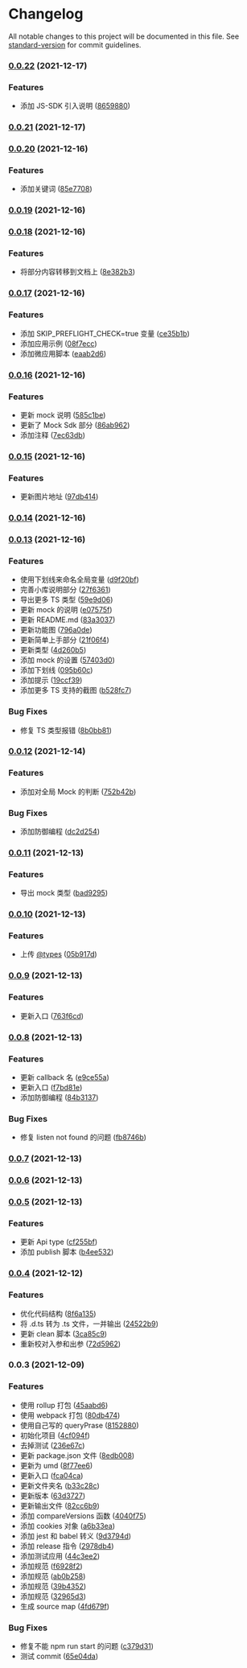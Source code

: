 # Changelog

All notable changes to this project will be documented in this file. See [standard-version](https://github.com/conventional-changelog/standard-version) for commit guidelines.

### [0.0.22](https://github.com/wecom-sidebar/wecom-sidebar-jssdk/compare/v0.0.21...v0.0.22) (2021-12-17)


### Features

* 添加 JS-SDK 引入说明 ([8659880](https://github.com/wecom-sidebar/wecom-sidebar-jssdk/commit/86598801e55eb662e47eb05b3a7feac1c9602c18))

### [0.0.21](https://github.com/wecom-sidebar/wecom-sidebar-jssdk/compare/v0.0.20...v0.0.21) (2021-12-17)

### [0.0.20](https://github.com/wecom-sidebar/wecom-sidebar-jssdk/compare/v0.0.19...v0.0.20) (2021-12-16)


### Features

* 添加关键词 ([85e7708](https://github.com/wecom-sidebar/wecom-sidebar-jssdk/commit/85e7708ae1192ce5c86fda08c005bf5b42f35573))

### [0.0.19](https://github.com/wecom-sidebar/wecom-sidebar-jssdk/compare/v0.0.18...v0.0.19) (2021-12-16)

### [0.0.18](https://github.com/wecom-sidebar/wecom-sidebar-jssdk/compare/v0.0.17...v0.0.18) (2021-12-16)


### Features

* 将部分内容转移到文档上 ([8e382b3](https://github.com/wecom-sidebar/wecom-sidebar-jssdk/commit/8e382b3fdb1412a76811f1834ae0bc6bd83398b9))

### [0.0.17](https://github.com/wecom-sidebar/wecom-sidebar-jssdk/compare/v0.0.16...v0.0.17) (2021-12-16)


### Features

* 添加 SKIP_PREFLIGHT_CHECK=true 变量 ([ce35b1b](https://github.com/wecom-sidebar/wecom-sidebar-jssdk/commit/ce35b1b00ad670df1dfa3b42a374c46dac29e270))
* 添加应用示例 ([08f7ecc](https://github.com/wecom-sidebar/wecom-sidebar-jssdk/commit/08f7eccc25119a2c6d9abe20a53ec9e98654681d))
* 添加微应用脚本 ([eaab2d6](https://github.com/wecom-sidebar/wecom-sidebar-jssdk/commit/eaab2d6b6296e372270e884df3cf0e669c0a1959))

### [0.0.16](https://github.com/wecom-sidebar/wecom-sidebar-jssdk/compare/v0.0.15...v0.0.16) (2021-12-16)


### Features

* 更新 mock 说明 ([585c1be](https://github.com/wecom-sidebar/wecom-sidebar-jssdk/commit/585c1befca00e9b8db307861f21858a18f3614cb))
* 更新了 Mock Sdk 部分 ([86ab962](https://github.com/wecom-sidebar/wecom-sidebar-jssdk/commit/86ab962ea16f47645173815a065baeafac549873))
* 添加注释 ([7ec63db](https://github.com/wecom-sidebar/wecom-sidebar-jssdk/commit/7ec63db3bb444edd5c174000ea9b7fcd25b013ce))

### [0.0.15](https://github.com/wecom-sidebar/wecom-sidebar-jssdk/compare/v0.0.14...v0.0.15) (2021-12-16)


### Features

* 更新图片地址 ([97db414](https://github.com/wecom-sidebar/wecom-sidebar-jssdk/commit/97db414b125725475f33cdaff1fe69a4a6fec406))

### [0.0.14](https://github.com/wecom-sidebar/wecom-sidebar-jssdk/compare/v0.0.13...v0.0.14) (2021-12-16)

### [0.0.13](https://github.com/wecom-sidebar/wecom-sidebar-jssdk/compare/v0.0.12...v0.0.13) (2021-12-16)


### Features

* 使用下划线来命名全局变量 ([d9f20bf](https://github.com/wecom-sidebar/wecom-sidebar-jssdk/commit/d9f20bfb9fe013f2fb16c026d8c060a655e03fec))
* 完善小库说明部分 ([27f6361](https://github.com/wecom-sidebar/wecom-sidebar-jssdk/commit/27f636104e1b4ceba21c871740777171a9eb88c2))
* 导出更多 TS 类型 ([59e9d06](https://github.com/wecom-sidebar/wecom-sidebar-jssdk/commit/59e9d065a8cadeb5ea42246a439be352eb751de2))
* 更新 mock 的说明 ([e07575f](https://github.com/wecom-sidebar/wecom-sidebar-jssdk/commit/e07575f53c2b8b85871a5b11ec32ad7456bc2104))
* 更新 README.md ([83a3037](https://github.com/wecom-sidebar/wecom-sidebar-jssdk/commit/83a3037797110024af08d898754040319263dbc0))
* 更新功能图 ([796a0de](https://github.com/wecom-sidebar/wecom-sidebar-jssdk/commit/796a0de5d541d9480872195c423a92824672da70))
* 更新简单上手部分 ([21f06f4](https://github.com/wecom-sidebar/wecom-sidebar-jssdk/commit/21f06f4d348ca7f420659a410c6269b3da0d273a))
* 更新类型 ([4d260b5](https://github.com/wecom-sidebar/wecom-sidebar-jssdk/commit/4d260b5435cd9a1023a7067f581e159b7e178790))
* 添加 mock 的设置 ([57403d0](https://github.com/wecom-sidebar/wecom-sidebar-jssdk/commit/57403d0e9a253a30e50d5f3e40796e016e4e19e6))
* 添加下划线 ([095b60c](https://github.com/wecom-sidebar/wecom-sidebar-jssdk/commit/095b60c235af9806c68ae89d9ae3062a3088ea20))
* 添加提示 ([19ccf39](https://github.com/wecom-sidebar/wecom-sidebar-jssdk/commit/19ccf39f03ac7759ff09d11a793ea6208fad2e4b))
* 添加更多 TS 支持的截图 ([b528fc7](https://github.com/wecom-sidebar/wecom-sidebar-jssdk/commit/b528fc7c0ecdc0f9d85294e40f08e32467588bd3))


### Bug Fixes

* 修复 TS 类型报错 ([8b0bb81](https://github.com/wecom-sidebar/wecom-sidebar-jssdk/commit/8b0bb81ca7ed301406f99aa5ad897644e407728d))

### [0.0.12](https://github.com/wecom-sidebar/wecom-sidebar-jssdk/compare/v0.0.11...v0.0.12) (2021-12-14)


### Features

* 添加对全局 Mock 的判断 ([752b42b](https://github.com/wecom-sidebar/wecom-sidebar-jssdk/commit/752b42b5c3b67e5091b4641c46e1807fbf29f0f0))


### Bug Fixes

* 添加防御编程 ([dc2d254](https://github.com/wecom-sidebar/wecom-sidebar-jssdk/commit/dc2d254553d71018856d5577175cc3c73b0314c6))

### [0.0.11](https://github.com/wecom-sidebar/wecom-sidebar-jssdk/compare/v0.0.10...v0.0.11) (2021-12-13)


### Features

* 导出 mock 类型 ([bad9295](https://github.com/wecom-sidebar/wecom-sidebar-jssdk/commit/bad92952551bc4123af21582088a066b80f003dd))

### [0.0.10](https://github.com/wecom-sidebar/wecom-sidebar-jssdk/compare/v0.0.9...v0.0.10) (2021-12-13)


### Features

* 上传 [@types](https://github.com/types) ([05b917d](https://github.com/wecom-sidebar/wecom-sidebar-jssdk/commit/05b917d6b7a8a98135645d44956fc2c531944ce1))

### [0.0.9](https://github.com/wecom-sidebar/wecom-sidebar-jssdk/compare/v0.0.8...v0.0.9) (2021-12-13)


### Features

* 更新入口 ([763f6cd](https://github.com/wecom-sidebar/wecom-sidebar-jssdk/commit/763f6cd09be402921bf827e96b0fdc404b4d829f))

### [0.0.8](https://github.com/wecom-sidebar/wecom-sidebar-jssdk/compare/v0.0.7...v0.0.8) (2021-12-13)


### Features

* 更新 callback 名 ([e9ce55a](https://github.com/wecom-sidebar/wecom-sidebar-jssdk/commit/e9ce55aecf3d92d763b684531eec6134cfb1a22a))
* 更新入口 ([f7bd81e](https://github.com/wecom-sidebar/wecom-sidebar-jssdk/commit/f7bd81ebaa808a538a2f335c08a4a67dcaf6fcdd))
* 添加防御编程 ([84b3137](https://github.com/wecom-sidebar/wecom-sidebar-jssdk/commit/84b31371f2d51d16a944e913e579fede3d294d73))


### Bug Fixes

* 修复 listen not found 的问题 ([fb8746b](https://github.com/wecom-sidebar/wecom-sidebar-jssdk/commit/fb8746b4e423466445328af548c9dcecad881722))

### [0.0.7](https://github.com/wecom-sidebar/wecom-sidebar-jssdk/compare/v0.0.6...v0.0.7) (2021-12-13)

### [0.0.6](https://github.com/wecom-sidebar/wecom-sidebar-jssdk/compare/v0.0.5...v0.0.6) (2021-12-13)

### [0.0.5](https://github.com/wecom-sidebar/wecom-sidebar-jssdk/compare/v0.0.4...v0.0.5) (2021-12-13)


### Features

* 更新 Api type ([cf255bf](https://github.com/wecom-sidebar/wecom-sidebar-jssdk/commit/cf255bf8745687f5e462de24ef7e1c2b790f51db))
* 添加 publish 脚本 ([b4ee532](https://github.com/wecom-sidebar/wecom-sidebar-jssdk/commit/b4ee532eff1cf82ac83de331c9f25e6c2fbfb0d8))

### [0.0.4](https://github.com/wecom-sidebar/wecom-sidebar-jssdk/compare/v0.0.3...v0.0.4) (2021-12-12)


### Features

* 优化代码结构 ([8f6a135](https://github.com/wecom-sidebar/wecom-sidebar-jssdk/commit/8f6a13525d52b4df336e22cfa88da4a293194795))
* 将 .d.ts 转为 .ts 文件，一并输出 ([24522b9](https://github.com/wecom-sidebar/wecom-sidebar-jssdk/commit/24522b91fcafd9265a5d784dedab50050168250b))
* 更新 clean 脚本 ([3ca85c9](https://github.com/wecom-sidebar/wecom-sidebar-jssdk/commit/3ca85c97d94ea6691bdf677ca0af8216154457ee))
* 重新校对入参和出参 ([72d5962](https://github.com/wecom-sidebar/wecom-sidebar-jssdk/commit/72d5962895818e5fba9b4ec4f1f35df946e4e65f))

### 0.0.3 (2021-12-09)


### Features

* 使用 rollup 打包 ([45aabd6](https://github.com/wecom-sidebar/wecom-sidebar-jssdk/commit/45aabd65688ea3a82fe3930b599c23d39eb541c5))
* 使用 webpack 打包 ([80db474](https://github.com/wecom-sidebar/wecom-sidebar-jssdk/commit/80db4743615855bdeb297a1c575f3eaefc8a0b6a))
* 使用自己写的 queryPrase ([8152880](https://github.com/wecom-sidebar/wecom-sidebar-jssdk/commit/815288095da94e1f046afdeffb4ed6ca5f717f03))
* 初始化项目 ([4cf094f](https://github.com/wecom-sidebar/wecom-sidebar-jssdk/commit/4cf094f83860b6cd49e96000a094effc73f0f799))
* 去掉测试 ([236e67c](https://github.com/wecom-sidebar/wecom-sidebar-jssdk/commit/236e67cb7198120f8f016b77dd18c20404c01fea))
* 更新 package.json 文件 ([8edb008](https://github.com/wecom-sidebar/wecom-sidebar-jssdk/commit/8edb00831b0944c4ffbe0179cc9c73cb12f9e300))
* 更新为 umd ([8f77ee6](https://github.com/wecom-sidebar/wecom-sidebar-jssdk/commit/8f77ee6f6660f1c46e88fb1f0dd2da6aed94e2c1))
* 更新入口 ([fca04ca](https://github.com/wecom-sidebar/wecom-sidebar-jssdk/commit/fca04ca9e5073680f2a63ea86fa7e5487fe339eb))
* 更新文件夹名 ([b33c28c](https://github.com/wecom-sidebar/wecom-sidebar-jssdk/commit/b33c28c45edc11a9a285ac27c0faa354f9c052d5))
* 更新版本 ([63d3727](https://github.com/wecom-sidebar/wecom-sidebar-jssdk/commit/63d37273b02e114848c06bd43f5f86e610500ca9))
* 更新输出文件 ([82cc6b9](https://github.com/wecom-sidebar/wecom-sidebar-jssdk/commit/82cc6b95252fca16a286386748dff0a8fae3e625))
* 添加 compareVersions 函数 ([4040f75](https://github.com/wecom-sidebar/wecom-sidebar-jssdk/commit/4040f752e3640ef18f87e3a4431dd56251c9e848))
* 添加 cookies 对象 ([a6b33ea](https://github.com/wecom-sidebar/wecom-sidebar-jssdk/commit/a6b33ea997efd3ba08c047cce74bac526cc675ea))
* 添加 jest 和 babel 转义 ([9d3794d](https://github.com/wecom-sidebar/wecom-sidebar-jssdk/commit/9d3794df38ccceaa39429fe2a17a0dd52e2d390e))
* 添加 release 指令 ([2978db4](https://github.com/wecom-sidebar/wecom-sidebar-jssdk/commit/2978db40ce742fdcabf95f9722d20eb7cc2e2f7d))
* 添加测试应用 ([44c3ee2](https://github.com/wecom-sidebar/wecom-sidebar-jssdk/commit/44c3ee2ad69018f7df879c11330b05c261cc3b18))
* 添加规范 ([f6928f2](https://github.com/wecom-sidebar/wecom-sidebar-jssdk/commit/f6928f254b718293ac4dd5750f85ddcb54eba2e4))
* 添加规范 ([ab0b258](https://github.com/wecom-sidebar/wecom-sidebar-jssdk/commit/ab0b258d975c7081b65df1fe8e517e9e1a5c9509))
* 添加规范 ([39b4352](https://github.com/wecom-sidebar/wecom-sidebar-jssdk/commit/39b435213bbaae14bc05d8d75f3ab8a150266b8a))
* 添加规范 ([32965d3](https://github.com/wecom-sidebar/wecom-sidebar-jssdk/commit/32965d3b2728752ddbcaaaacd78d96e663ac0f2e))
* 生成 source map ([4fd679f](https://github.com/wecom-sidebar/wecom-sidebar-jssdk/commit/4fd679fe1a30765d624cfa57425922d6eea9d258))


### Bug Fixes

* 修复不能 npm run start 的问题 ([c379d31](https://github.com/wecom-sidebar/wecom-sidebar-jssdk/commit/c379d31c1e430ba4a5ae792386e4c13e3bda32d3))
* 测试 commit ([65e04da](https://github.com/wecom-sidebar/wecom-sidebar-jssdk/commit/65e04da37b5fb626045b44b16d5c7505e8409526))
